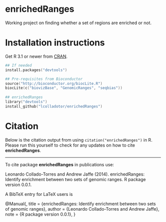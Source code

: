 enrichedRanges
==============

Working project on finding whether a set of regions are enriched or not.

# Installation instructions

Get R 3.1 or newer from [CRAN](http://cran.r-project.org/).

```S
## If needed
install.packages("devtools")

## Pre-requisites from Bioconductor
source("http://bioconductor.org/biocLite.R")
biocLite(c("biovizBase", "GenomicRanges", "seqbias"))
    
## enrichedRanges
library("devtools")
install_github("lcolladotor/enrichedRanges")
```


# Citation

Below is the citation output from using `citation("enrichedRanges")` in R. 
Please run this yourself to check for any updates on how to cite 
__enrichedRanges__.

---

To cite package __enrichedRanges__ in publications use:

Leonardo Collado-Torres and Andrew Jaffe (2014). enrichedRanges: Identify enrichment between two sets of genomic ranges. R package version 0.0.1.

A BibTeX entry for LaTeX users is

@Manual{,
    title = {enrichedRanges: Identify enrichment between two sets of genomic ranges},
    author = {Leonardo Collado-Torres and Andrew Jaffe},
    note = {R package version 0.0.1},
}
